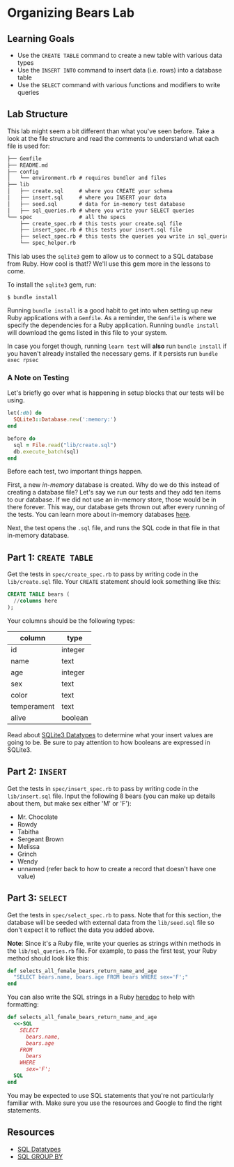 # Organizing Bears Lab

## Learning Goals

- Use the `CREATE TABLE` command to create a new table with various data types
- Use the `INSERT INTO` command to insert data (i.e. rows) into a database table
- Use the `SELECT` command with various functions and modifiers to write queries

## Lab Structure

This lab might seem a bit different than what you've seen before. Take a look at
the file structure and read the comments to understand what each file is used
for:

```txt
├── Gemfile
├── README.md
├── config
│   └── environment.rb # requires bundler and files
├── lib
│   ├── create.sql     # where you CREATE your schema
│   ├── insert.sql     # where you INSERT your data
│   ├── seed.sql       # data for in-memory test database
│   ├── sql_queries.rb # where you write your SELECT queries
└── spec               # all the specs
    ├── create_spec.rb # this tests your create.sql file
    ├── insert_spec.rb # this tests your insert.sql file
    ├── select_spec.rb # this tests the queries you write in sql_queries.rb
    └── spec_helper.rb
```

This lab uses the `sqlite3` gem to allow us to connect to a SQL database from
Ruby. How cool is that!? We'll use this gem more in the lessons to come.

To install the `sqlite3` gem, run:

```console
$ bundle install
```

Running `bundle install` is a good habit to get into when setting up new Ruby
applications with a `Gemfile`. As a reminder, the `Gemfile` is where we specify
the dependencies for a Ruby application. Running `bundle install` will download
the gems listed in this file to your system.

In case you forget though, running `learn test` will **also** run
`bundle install` if you haven't already installed the necessary gems. if it persists run `bundle exec rpsec`

### A Note on Testing

Let's briefly go over what is happening in setup blocks that our tests
will be using.

```ruby
let(:db) do
  SQLite3::Database.new(':memory:')
end

before do
  sql = File.read("lib/create.sql")
  db.execute_batch(sql)
end
```

Before each test, two important things happen.

First, a new _in-memory_ database is created. Why do we do this instead of
creating a database file? Let's say we run our tests and they add ten items to
our database. If we did not use an in-memory store, those would be in there
forever. This way, our database gets thrown out after every running of the
tests. You can learn more about in-memory databases
[here](https://www.sqlite.org/inmemorydb.html).

Next, the test opens the `.sql` file, and runs the SQL code in that file in
that in-memory database.

## Part 1: `CREATE TABLE`

Get the tests in `spec/create_spec.rb` to pass by writing code in the
`lib/create.sql` file. Your `CREATE` statement should look something like this:

```sql
CREATE TABLE bears (
  //columns here
);
```

Your columns should be the following types:

| column      | type    |
| ----------- | ------- |
| id          | integer |
| name        | text    |
| age         | integer |
| sex         | text    |
| color       | text    |
| temperament | text    |
| alive       | boolean |

Read about [SQLite3 Datatypes](https://www.sqlite.org/datatype3.html) to
determine what your insert values are going to be. Be sure to pay attention to
how booleans are expressed in SQLite3.

## Part 2: `INSERT`

Get the tests in `spec/insert_spec.rb` to pass by writing code in the
`lib/insert.sql` file. Input the following 8 bears (you can make up details
about them, but make sex either 'M' or 'F'):

- Mr. Chocolate
- Rowdy
- Tabitha
- Sergeant Brown
- Melissa
- Grinch
- Wendy
- unnamed (refer back to how to create a record that doesn't have one value)

## Part 3: `SELECT`

Get the tests in `spec/select_spec.rb` to pass. Note that for this section, the
database will be seeded with external data from the `lib/seed.sql` file so don't
expect it to reflect the data you added above.

**Note**: Since it's a Ruby file, write your queries as strings within methods
in the `lib/sql_queries.rb` file. For example, to pass the first test, your Ruby
method should look like this:

```rb
def selects_all_female_bears_return_name_and_age
  "SELECT bears.name, bears.age FROM bears WHERE sex='F';"
end
```

You can also write the SQL strings in a Ruby [heredoc][heredoc] to help with
formatting:

```rb
def selects_all_female_bears_return_name_and_age
  <<-SQL
    SELECT
      bears.name,
      bears.age
    FROM
      bears
    WHERE
      sex='F';
  SQL
end
```

[heredoc]: https://www.rubyguides.com/2018/11/ruby-heredoc/

You may be expected to use SQL statements that you're not particularly familiar
with. Make sure you use the resources and Google to find the right statements.

## Resources

- [SQL Datatypes](https://www.sqlite.org/datatype3.html)
- [SQL GROUP BY](https://www.sqlite.org/lang_select.html#resultset)

